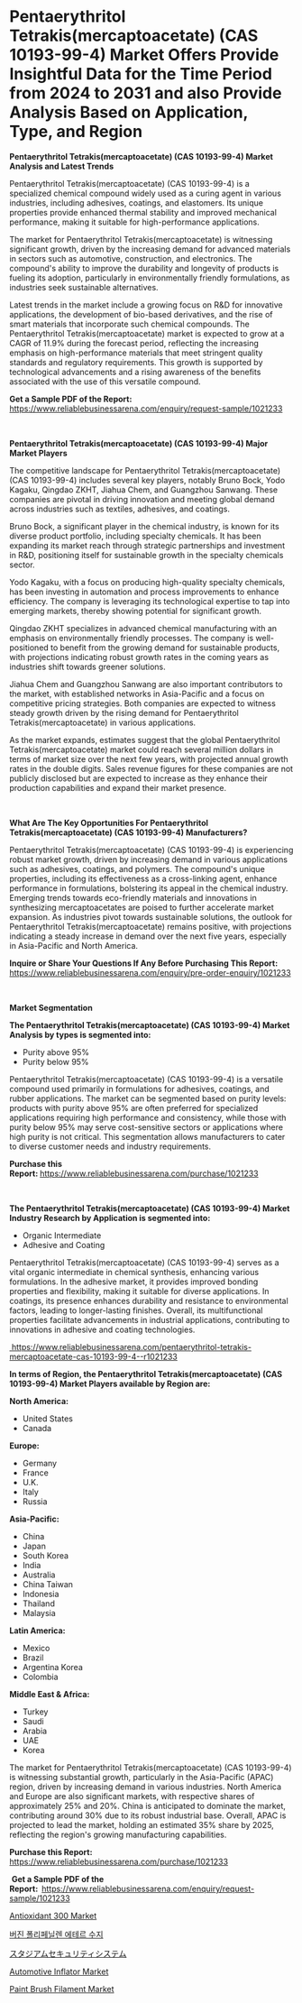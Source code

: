 <p><h1>Pentaerythritol Tetrakis(mercaptoacetate) (CAS 10193-99-4) Market Offers Provide Insightful Data for the Time Period from 2024 to 2031 and also Provide Analysis Based on Application, Type, and Region</h1></p><p><strong>Pentaerythritol Tetrakis(mercaptoacetate) (CAS 10193-99-4) Market Analysis and Latest Trends</strong></p>
<p><p>Pentaerythritol Tetrakis(mercaptoacetate) (CAS 10193-99-4) is a specialized chemical compound widely used as a curing agent in various industries, including adhesives, coatings, and elastomers. Its unique properties provide enhanced thermal stability and improved mechanical performance, making it suitable for high-performance applications. </p><p>The market for Pentaerythritol Tetrakis(mercaptoacetate) is witnessing significant growth, driven by the increasing demand for advanced materials in sectors such as automotive, construction, and electronics. The compound's ability to improve the durability and longevity of products is fueling its adoption, particularly in environmentally friendly formulations, as industries seek sustainable alternatives.</p><p>Latest trends in the market include a growing focus on R&D for innovative applications, the development of bio-based derivatives, and the rise of smart materials that incorporate such chemical compounds. The Pentaerythritol Tetrakis(mercaptoacetate) market is expected to grow at a CAGR of 11.9% during the forecast period, reflecting the increasing emphasis on high-performance materials that meet stringent quality standards and regulatory requirements. This growth is supported by technological advancements and a rising awareness of the benefits associated with the use of this versatile compound.</p></p>
<p><strong>Get a Sample PDF of the Report:&nbsp;</strong> <a href="https://www.reliablebusinessarena.com/enquiry/request-sample/1021233">https://www.reliablebusinessarena.com/enquiry/request-sample/1021233</a></p>
<p>&nbsp;</p>
<p><strong>Pentaerythritol Tetrakis(mercaptoacetate) (CAS 10193-99-4) Major Market Players</strong></p>
<p><p>The competitive landscape for Pentaerythritol Tetrakis(mercaptoacetate) (CAS 10193-99-4) includes several key players, notably Bruno Bock, Yodo Kagaku, Qingdao ZKHT, Jiahua Chem, and Guangzhou Sanwang. These companies are pivotal in driving innovation and meeting global demand across industries such as textiles, adhesives, and coatings.</p><p>Bruno Bock, a significant player in the chemical industry, is known for its diverse product portfolio, including specialty chemicals. It has been expanding its market reach through strategic partnerships and investment in R&D, positioning itself for sustainable growth in the specialty chemicals sector.</p><p>Yodo Kagaku, with a focus on producing high-quality specialty chemicals, has been investing in automation and process improvements to enhance efficiency. The company is leveraging its technological expertise to tap into emerging markets, thereby showing potential for significant growth.</p><p>Qingdao ZKHT specializes in advanced chemical manufacturing with an emphasis on environmentally friendly processes. The company is well-positioned to benefit from the growing demand for sustainable products, with projections indicating robust growth rates in the coming years as industries shift towards greener solutions.</p><p>Jiahua Chem and Guangzhou Sanwang are also important contributors to the market, with established networks in Asia-Pacific and a focus on competitive pricing strategies. Both companies are expected to witness steady growth driven by the rising demand for Pentaerythritol Tetrakis(mercaptoacetate) in various applications.</p><p>As the market expands, estimates suggest that the global Pentaerythritol Tetrakis(mercaptoacetate) market could reach several million dollars in terms of market size over the next few years, with projected annual growth rates in the double digits. Sales revenue figures for these companies are not publicly disclosed but are expected to increase as they enhance their production capabilities and expand their market presence.</p></p>
<p>&nbsp;</p>
<p><strong>What Are The Key Opportunities For Pentaerythritol Tetrakis(mercaptoacetate) (CAS 10193-99-4) Manufacturers?</strong></p>
<p><p>Pentaerythritol Tetrakis(mercaptoacetate) (CAS 10193-99-4) is experiencing robust market growth, driven by increasing demand in various applications such as adhesives, coatings, and polymers. The compound's unique properties, including its effectiveness as a cross-linking agent, enhance performance in formulations, bolstering its appeal in the chemical industry. Emerging trends towards eco-friendly materials and innovations in synthesizing mercaptoacetates are poised to further accelerate market expansion. As industries pivot towards sustainable solutions, the outlook for Pentaerythritol Tetrakis(mercaptoacetate) remains positive, with projections indicating a steady increase in demand over the next five years, especially in Asia-Pacific and North America.</p></p>
<p><strong>Inquire or Share Your Questions If Any Before Purchasing This Report:</strong> <a href="https://www.reliablebusinessarena.com/enquiry/pre-order-enquiry/1021233">https://www.reliablebusinessarena.com/enquiry/pre-order-enquiry/1021233</a></p>
<p>&nbsp;</p>
<p><strong>Market Segmentation</strong></p>
<p><strong>The Pentaerythritol Tetrakis(mercaptoacetate) (CAS 10193-99-4) Market Analysis by types is segmented into:</strong></p>
<p><ul><li>Purity above 95%</li><li>Purity below 95%</li></ul></p>
<p><p>Pentaerythritol Tetrakis(mercaptoacetate) (CAS 10193-99-4) is a versatile compound used primarily in formulations for adhesives, coatings, and rubber applications. The market can be segmented based on purity levels: products with purity above 95% are often preferred for specialized applications requiring high performance and consistency, while those with purity below 95% may serve cost-sensitive sectors or applications where high purity is not critical. This segmentation allows manufacturers to cater to diverse customer needs and industry requirements.</p></p>
<p><strong>Purchase this Report:&nbsp;</strong><a href="https://www.reliablebusinessarena.com/purchase/1021233">https://www.reliablebusinessarena.com/purchase/1021233</a></p>
<p>&nbsp;</p>
<p><strong>The Pentaerythritol Tetrakis(mercaptoacetate) (CAS 10193-99-4) Market Industry Research by Application is segmented into:</strong></p>
<p><ul><li>Organic Intermediate</li><li>Adhesive and Coating</li></ul></p>
<p><p>Pentaerythritol Tetrakis(mercaptoacetate) (CAS 10193-99-4) serves as a vital organic intermediate in chemical synthesis, enhancing various formulations. In the adhesive market, it provides improved bonding properties and flexibility, making it suitable for diverse applications. In coatings, its presence enhances durability and resistance to environmental factors, leading to longer-lasting finishes. Overall, its multifunctional properties facilitate advancements in industrial applications, contributing to innovations in adhesive and coating technologies.</p></p>
<p><a href="https://www.reliablebusinessarena.com/pentaerythritol-tetrakis-mercaptoacetate-cas-10193-99-4--r1021233">&nbsp;https://www.reliablebusinessarena.com/pentaerythritol-tetrakis-mercaptoacetate-cas-10193-99-4--r1021233</a></p>
<p><strong>In terms of Region, the Pentaerythritol Tetrakis(mercaptoacetate) (CAS 10193-99-4) Market Players available by Region are:</strong></p>
<p>
    <p> <strong> North America: </strong>
        <ul>
            <li>United States</li>
            <li>Canada</li>
        </ul>
        </p> 
    <p> <strong> Europe: </strong>
        <ul>
            <li>Germany</li>
            <li>France</li>
            <li>U.K.</li>
            <li>Italy</li>
            <li>Russia</li>
        </ul>
        </p> 
    <p> <strong> Asia-Pacific: </strong>
        <ul>
            <li>China</li>
            <li>Japan</li>
            <li>South Korea</li>
            <li>India</li>
            <li>Australia</li>
            <li>China Taiwan</li>
            <li>Indonesia</li>
            <li>Thailand</li>
            <li>Malaysia</li>
        </ul>
        </p> 
    <p> <strong> Latin America: </strong>
        <ul>
            <li>Mexico</li>
            <li>Brazil</li>
            <li>Argentina Korea</li>
            <li>Colombia</li>
        </ul>
        </p> 
    <p> <strong> Middle East & Africa: </strong>
        <ul>
            <li>Turkey</li>
            <li>Saudi</li>
            <li>Arabia</li>
            <li>UAE</li>
            <li>Korea</li>
        </ul>
    </p>
    </p>
<p><p>The market for Pentaerythritol Tetrakis(mercaptoacetate) (CAS 10193-99-4) is witnessing substantial growth, particularly in the Asia-Pacific (APAC) region, driven by increasing demand in various industries. North America and Europe are also significant markets, with respective shares of approximately 25% and 20%. China is anticipated to dominate the market, contributing around 30% due to its robust industrial base. Overall, APAC is projected to lead the market, holding an estimated 35% share by 2025, reflecting the region's growing manufacturing capabilities.</p></p>
<p><strong>Purchase this Report: </strong><a href="https://www.reliablebusinessarena.com/purchase/1021233">https://www.reliablebusinessarena.com/purchase/1021233</a></p>
<p>&nbsp;<strong>Get a Sample PDF of the Report:&nbsp;&nbsp;</strong><a href="https://www.reliablebusinessarena.com/enquiry/request-sample/1021233">https://www.reliablebusinessarena.com/enquiry/request-sample/1021233</a></p>
<p><strong></strong></p>
<p><p><a href="https://issuu.com/reportprime-2/docs/antioxidant-300-market-size-2030.pp_3e554934c49149">Antioxidant 300 Market</a></p><p><a href="https://medium.com/@eiehrdy77/virgin-polyphenylene-ether-resin-market-%EC%9D%98-%EA%B8%80%EB%A1%9C%EB%B2%8C-%EC%8B%9C%EC%9E%A5-%EA%B0%9C%EC%9A%94%EB%8A%94-%EC%A0%84-%EC%84%B8%EA%B3%84-%EB%B0%8F-%EC%A3%BC%EC%9A%94-%EC%8B%9C%EC%9E%A5%EC%9D%98-%EC%82%B0%EC%97%85%EC%97%90-%EC%98%81%ED%96%A5%EC%9D%84-%EB%AF%B8%EC%B9%98%EB%8A%94-%EC%A3%BC%EC%9A%94-%ED%8A%B8%EB%A0%8C%EB%93%9C%EC%97%90-%EB%8C%80%ED%95%9C-%EB%8F%85%ED%8A%B9%ED%95%9C-%EA%B4%80%EC%A0%90%EC%9D%84-bdfe388891b3">버진 폴리페닐렌 에테르 수지</a></p><p><a href="https://medium.com/@vellajacobi2023/stadium-security-systems-market-%E3%81%AF-%E3%82%B3%E3%82%B9%E3%83%88%E7%AE%A1%E7%90%86%E3%81%A8%E5%8A%B9%E7%8E%87%E5%90%91%E4%B8%8A%E3%82%92%E5%84%AA%E5%85%88%E3%81%97%E3%81%BE%E3%81%99-%E3%81%95%E3%82%89%E3%81%AB-%E5%A0%B1%E5%91%8A%E6%9B%B8%E3%81%AF%E5%B8%82%E5%A0%B4%E3%81%AE%E9%9C%80%E8%A6%81%E9%9D%A2%E3%81%A8%E4%BE%9B%E7%B5%A6%E9%9D%A2%E3%81%AE%E4%B8%A1%E6%96%B9%E3%82%92%E3%82%AB%E3%83%90%E3%83%BC%E3%81%97%E3%81%A6%E3%81%84%E3%81%BE%E3%81%99-stadium-e2988af37a06">スタジアムセキュリティシステム</a></p><p><a href="https://www.linkedin.com/pulse/automotive-inflator-market-global-regional-analysis-focus-u93ve?trackingId=QTb3x5aETD6F2WqDQ77SlA%3D%3D">Automotive Inflator Market</a></p><p><a href="https://issuu.com/reportprime-2/docs/paint-brush-filament-market-size-20_434f34476e789f">Paint Brush Filament Market</a></p></p>